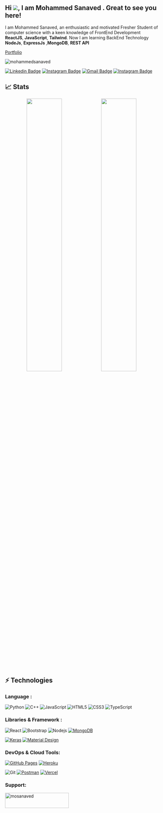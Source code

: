 ## Hi ![](https://user-images.githubusercontent.com/18350557/176309783-0785949b-9127-417c-8b55-ab5a4333674e.gif), I am Mohammed Sanaved . Great to see you here!


I am Mohammed Sanaved, an enthusiastic and motivated Fresher Student of computer science with a keen knowledge of FrontEnd 
Development **ReactJS**, **JavaScript**, **Tailwind**. Now I am learning BackEnd Technology **NodeJs**, **ExpressJs** 
,**MongoDB**, **REST API**
<p>
	<a href="https://mohammedsanaved-portfolio.vercel.app/">Portfolio</a>
</p>

<p align="left"> <img src="https://komarev.com/ghpvc/?username=mohammedsanaved&label=Profile%20views&color=0e75b6&style=flat" alt="mohammedsanaved" /> </p>

[![Linkedin Badge](https://img.shields.io/badge/-sanaved-blue?style=flat-square&logo=Linkedin&logoColor=white&link=https://https://www.linkedin.com/in/mohammedsanaved/)](https://www.linkedin.com/in/mohammedsanaved/)
[![Instagram Badge](https://img.shields.io/badge/-mosanaved_-purple?style=flat-square&logo=instagram&logoColor=white&link=https://www.instagram.com/mosanaved_/)](https://www.instagram.com/mosanaved_/)
[![Gmail Badge](https://img.shields.io/badge/-mosanaved@gmail.com-c14438?style=flat-square&logo=Gmail&logoColor=white&link=mailto:abhishek.pub9503@gmail.com)](mailto:mosanaved@gmail.com)
[![Instagram Badge](https://img.shields.io/badge/-mosanaved_-blue?style=flat-square&logo=twitter&logoColor=white&link=https://www.twitter.com/mosanaved_/)](https://www.twitter.com/mosanaved_/)
<!-- [![Mohammed's github activity graph](https://github-readme-activity-graph.vercel.app/graph?username=mohammedsanaved&bg_color=0f2d3d&color=1cadfb&line=1cadfb&point=1cadfb&area=true&hide_border=true)](https://github.com/ashutosh00710/github-readme-activity-graph)
 -->
## 📈 Stats

<p align="center">
	
  <img width="48%" src="https://github-readme-stats.vercel.app/api?username=mohammedsanaved&show_icons=true&theme=tokyonight" />
  <img width="48%" src="https://github-readme-streak-stats.herokuapp.com/?user=mohammedsanaved&theme=tokyonight" />
</p>

## ⚡ Technologies

### Language :

![Python](https://img.shields.io/badge/-Python-black?style=flat-square&logo=Python)
![C++](https://img.shields.io/badge/-C++-00599C?style=flat-square&logo=c)
![JavaScript](https://img.shields.io/badge/-JavaScript-black?style=flat-square&logo=javascript)
![HTML5](https://img.shields.io/badge/-HTML5-E34F26?style=flat-square&logo=html5&logoColor=white)
![CSS3](https://img.shields.io/badge/-CSS3-1572B6?style=flat-square&logo=css3)
![TypeScript](https://img.shields.io/badge/-TypeScript-007ACC?style=flat-square&logo=typescript)

### Libraries & Framework :

![React](https://img.shields.io/badge/-React-black?style=flat-square&logo=react)
![Bootstrap](https://img.shields.io/badge/-Bootstrap-563D7C?style=flat-square&logo=bootstrap)
![Nodejs](https://img.shields.io/badge/-Nodejs-black?style=flat-square&logo=Node.js)
<a href="#"><img alt="MongoDB" src ="https://img.shields.io/badge/MongoDB-%234ea94b.svg?logo=mongodb&logoColor=white"></a>

<!-- ![PostgreSQL](https://img.shields.io/badge/-PostgreSQL-336791?style=flat-square&logo=postgresql) -->

<a href="#"><img alt="Keras" src="https://img.shields.io/badge/Tailwind%20-%23D00000.svg?logo=Tailwind&logoColor=white"></a>
<a href="#"><img alt="Material Design" src="https://img.shields.io/badge/Material%20Design%20-%230081CB.svg?logo=material-design&logoColor=white"></a>

### DevOps & Cloud Tools:

<a href="#"><img alt="GitHub Pages" src="https://img.shields.io/badge/GitHub%20Pages-%23327FC7.svg?logo=github&logoColor=white"></a>
<a href="#"><img alt="Heroku" src="https://img.shields.io/badge/Heroku%20-%23430098.svg?logo=heroku&logoColor=white"></a>

![Git](https://img.shields.io/badge/-Git-black?style=flat-square&logo=git)
<a href="#"><img alt="Postman" src="https://img.shields.io/badge/Postman-FF6C37?logo=postman&logoColor=white"></a>
<a href="#"><img alt="Vercel" src="https://img.shields.io/badge/Vercel%20-%23000000.svg?logo=vercel&logoColor=white"></a>

<!-- ## 💰 Support -->
<h3 align="left">Support:</h3>
<p><a href="https://www.buymeacoffee.com/mosanaved"> <img align="left" src="https://cdn.buymeacoffee.com/buttons/v2/default-yellow.png" height="50" width="210" alt="mosanaved" /></a></p>
